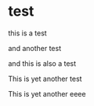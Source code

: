 # test

this is a test

and another test

and this is also a test

This is yet another test

This is yet another eeee
